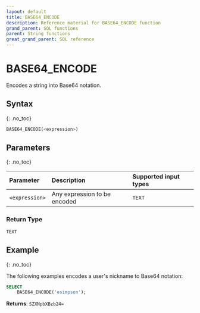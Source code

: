 ```yaml
---
layout: default
title: BASE64_ENCODE
description: Reference material for BASE64_ENCODE function
grand_parent: SQL functions
parent: String functions
great_grand_parent: SQL reference
---
```


# BASE64\_ENCODE

Encodes a string into Base64 notation.

## Syntax
{: .no_toc}

```sql
BASE64_ENCODE(<expression>)
```
## Parameters
{: .no_toc}

| Parameter | Description                                                                 | Supported input types| 
| :--------- | :--------------------------------------------------------------------------|:----------|
| `<expression>`  | Any expression to be encoded | `TEXT`  |

### Return Type
`TEXT`

## Example
{: .no_toc}

The following examples encodes a user's nickname to Base64 notation: 

```sql
SELECT
	BASE64_ENCODE('esimpson');
```

**Returns**: `SZXNpbXBzb24=`
